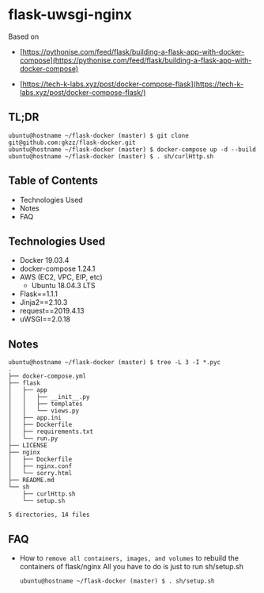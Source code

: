 # flask-uwsgi-nginx

Based on
- [https://pythonise.com/feed/flask/building-a-flask-app-with-docker-compose](https://pythonise.com/feed/flask/building-a-flask-app-with-docker-compose)

- [https://tech-k-labs.xyz/post/docker-compose-flask](https://tech-k-labs.xyz/post/docker-compose-flask/)


## TL;DR

```
ubuntu@hostname ~/flask-docker (master) $ git clone git@github.com:gkzz/flask-docker.git
ubuntu@hostname ~/flask-docker (master) $ docker-compose up -d --build
ubuntu@hostname ~/flask-docker (master) $ . sh/curlHttp.sh
```


## Table of Contents

- Technologies Used
- Notes
- FAQ

## Technologies Used
- Docker 19.03.4
- docker-compose 1.24.1
- AWS (EC2, VPC, EIP, etc)
  - Ubuntu 18.04.3 LTS
- Flask==1.1.1
- Jinja2==2.10.3
- request==2019.4.13
- uWSGI==2.0.18


## Notes

```
ubuntu@hostname ~/flask-docker (master) $ tree -L 3 -I *.pyc
.
├── docker-compose.yml
├── flask
│   ├── app
│   │   ├── __init__.py
│   │   ├── templates
│   │   └── views.py
│   ├── app.ini
│   ├── Dockerfile
│   ├── requirements.txt
│   └── run.py
├── LICENSE
├── nginx
│   ├── Dockerfile
│   ├── nginx.conf
│   └── sorry.html
├── README.md
└── sh
    ├── curlHttp.sh
    └── setup.sh

5 directories, 14 files

```

## FAQ

 - How to `remove all containers, images, and volumes` to rebuild the containers of flask/nginx
   All you have to do is just to run sh/setup.sh
   ```
   ubuntu@hostname ~/flask-docker (master) $ . sh/setup.sh
   ```


